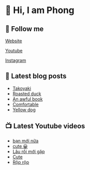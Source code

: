 # 👋 Hi, I am Phong

## 🔗 Follow me

[Website](https://phongever.xyz "Website")

[Youtube](https://www.youtube.com/@phongever "Youtube")

[Instagram](https://www.instagram.com/phongever "Instagram")

## 📝 Latest blog posts

<!-- BLOG-POST-LIST:START -->
- [Takoyaki](https://phongever.xyz/blog/takoyaki/)
- [Roasted duck](https://phongever.xyz/blog/roasted-duck-1/)
- [An awful book](https://phongever.xyz/blog/an-awful-book/)
- [Comfortable](https://phongever.xyz/blog/comfortable/)
- [Yellow dog](https://phongever.xyz/blog/yellow-dog/)
<!-- BLOG-POST-LIST:END -->

## 📺 Latest Youtube videos

<!-- YOUTUBE-VIDEO-LIST:START -->
- [bạn mới nữa](https://www.youtube.com/watch?v=OT8nAMteYFs)
- [cute 😀](https://www.youtube.com/watch?v=ciAUYJj6-88)
- [Lâu rồi mới gặp](https://www.youtube.com/watch?v=ti-WgV3k5VM)
- [Cute](https://www.youtube.com/watch?v=ZwWkmeFA8sk)
- [Rộp rộp](https://www.youtube.com/watch?v=8QK58Uu9FVs)
<!-- YOUTUBE-VIDEO-LIST:END -->
